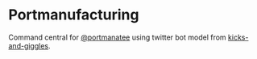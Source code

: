 Portmanufacturing
=================

Command central for [@portmanatee](https://twitter.com/portmanatee) using twitter bot model from [kicks-and-giggles](https://github.com/robincamille/kicks-and-giggles).
